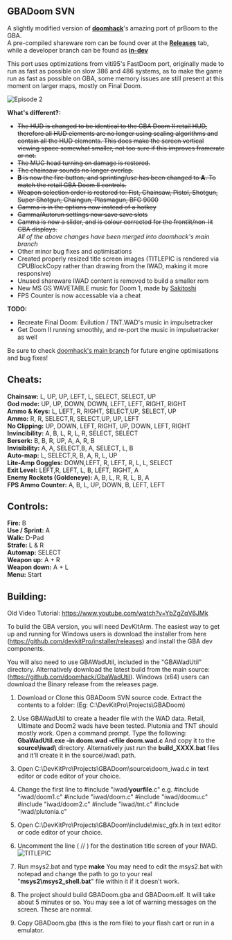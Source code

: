 
## GBADoom SVN

A slightly modified version of **[doomhack](https://github.com/doomhack/GBADoom)**'s amazing port of prBoom to the GBA.  
A pre-compiled shareware rom can be found over at the **[Releases](https://github.com/Kippykip/GBADoom/releases)** tab, while a developer branch can be found as **[in-dev](https://github.com/Kippykip/GBADoom/tree/in-dev)**

This port uses optimizations from viti95's FastDoom port, originally made to run as fast as possible on slow 386 and 486 systems, as to make the game run as fast as possible on GBA, some memory issues are still present at this moment on larger maps, mostly on Final Doom. 

![Episode 2](https://i.imgur.com/kOwpVzW.png)  

**What's different?:**
 - ~~The HUD is changed to be identical to the GBA Doom II retail HUD, therefore all HUD elements are no longer using scaling algorithms and contain all the HUD elements. This does make the screen vertical viewing space somewhat smaller, not too sure if this improves framerate or not.~~
 - ~~The MUG head turning on damage is restored.~~
 - ~~The chainsaw sounds no longer overlap.~~
 - ~~**B** is now the fire button, and sprinting/use has been changed to **A**. To match the retail GBA Doom II controls.~~
 - ~~Weapon selection order is restored to: Fist, Chainsaw, Pistol, Shotgun, Super Shotgun, Chaingun, Plasmagun, BFG 9000~~  
 - ~~Gamma is in the options now instead of a hotkey~~
 - ~~Gamma/Autorun settings now save save slots~~  
 - ~~Gamma is now a slider, and is colour corrected for the frontlit/non-lit GBA displays.~~  
*All of the above changes have been merged into doomhack's main branch*
 - Other minor bug fixes and optimisations
 - Created properly resized title screen images (TITLEPIC is rendered via CPUBlockCopy rather than drawing from the IWAD, making it more responsive)
 - Unused shareware IWAD content is removed to build a smaller rom
 - New MS GS WAVETABLE music for Doom 1, made by [Sakitoshi](https://www.romhacking.net/community/2272/)
 - FPS Counter is now accessable via a cheat

**TODO:**
 - Recreate Final Doom: Evilution / TNT.WAD's music in impulsetracker
 - Get Doom II running smoothly, and re-port the music in impulsetracker as well

Be sure to check [doomhack's main branch](https://github.com/doomhack/GBADoom) for future engine optimisations and bug fixes!

## Cheats:
**Chainsaw:** L, UP, UP, LEFT, L, SELECT, SELECT, UP  
**God mode:** UP, UP, DOWN, DOWN, LEFT, LEFT, RIGHT, RIGHT  
**Ammo & Keys:** L, LEFT, R, RIGHT, SELECT,UP, SELECT, UP  
**Ammo:** R, R, SELECT,R, SELECT,UP, UP, LEFT  
**No Clipping:** UP, DOWN, LEFT, RIGHT, UP, DOWN, LEFT, RIGHT  
**Invincibility:** A, B, L, R, L, R, SELECT, SELECT  
**Berserk:** B, B, R, UP, A, A, R, B  
**Invisibility:** A, A, SELECT,B, A, SELECT, L, B  
**Auto-map:** L, SELECT,R, B, A, R, L, UP  
**Lite-Amp Goggles:** DOWN,LEFT, R, LEFT, R, L, L, SELECT  
**Exit Level:** LEFT,R, LEFT, L, B, LEFT, RIGHT, A  
**Enemy Rockets (Goldeneye):** A, B, L, R, R, L, B, A  
**FPS Ammo Counter:** A, B, L, UP, DOWN, B, LEFT, LEFT  

## Controls:  
**Fire:** B  
**Use / Sprint:** A  
**Walk:** D-Pad  
**Strafe:** L & R  
**Automap:** SELECT  
**Weapon up:** A + R  
**Weapon down:** A + L  
**Menu:** Start  

## Building:
Old Video Tutorial: https://www.youtube.com/watch?v=YbZgZqV6JMk

To build the GBA version, you will need DevKitArm. The easiest way to get up and running for Windows users is download the installer from here (https://github.com/devkitPro/installer/releases) and install the GBA dev components.

You will also need to use GBAWadUtil, included in the "GBAWadUtil\" directory. Alternatively download the latest build from the main source: (https://github.com/doomhack/GbaWadUtil). Windows (x64) users can download the Binary release from the releases page.

1) Download or Clone this GBADoom SVN source code.
Extract the contents to a folder: (Eg: C:\DevKitPro\Projects\GBADoom)

2) Use GBAWadUtil to create a header file with the WAD data. Retail, Ultimate and Doom2 wads have been tested. Plutonia and TNT should mostly work. 
Open a command prompt.
Type the following:
**GbaWadUtil.exe -in doom.wad -cfile doom.wad.c**
And copy it to the **source\\iwad\\** directory.
Alternatively just run the **build_XXXX.bat** files and it'll create it in the source\iwad\ path.

3) Open C:\DevKitPro\Projects\GBADoom\source\doom_iwad.c in text editor or code editor of your choice.
4) Change the first line to #include "iwad/**yourfile**.c" e.g.
#include "iwad/doom1.c"
#include "iwad/doom.c"
#include "iwad/doomu.c"
#include "iwad/doom2.c"
#include "iwad/tnt.c"
#include "iwad/plutonia.c"

5) Open C:\DevKitPro\Projects\GBADoom\include\misc_gfx.h in text editor or code editor of your choice.
6) Uncomment the line ( // ) for the destination title screen of your IWAD.
![TITLEPIC](https://i.imgur.com/PUt0IJh.png)
5) Run msys2.bat and type **make**
You may need to edit the msys2.bat with notepad and change the path to go to your real "**msys2\msys2_shell.bat**" file within it if it doesn't work.

6) The project should build GBADoom.gba and GBADoom.elf. It will take about 5 minutes or so. You may see a lot of warning messages on the screen. These are normal.

7) Copy GBADoom.gba (this is the rom file) to your flash cart or run in a emulator.
